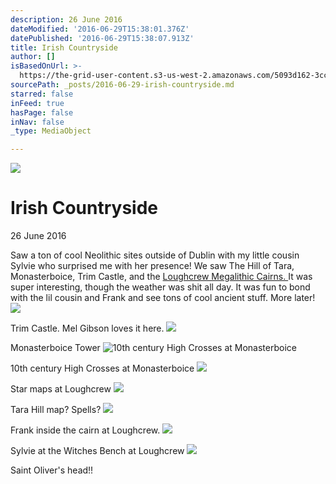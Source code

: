 ```yaml
---
description: 26 June 2016
dateModified: '2016-06-29T15:38:01.376Z'
datePublished: '2016-06-29T15:38:07.913Z'
title: Irish Countryside
author: []
isBasedOnUrl: >-
  https://the-grid-user-content.s3-us-west-2.amazonaws.com/5093d162-3cc7-4692-96c7-cfca420b15b7.jpg
sourcePath: _posts/2016-06-29-irish-countryside.md
starred: false
inFeed: true
hasPage: false
inNav: false
_type: MediaObject

---
```

![](https://the-grid-user-content.s3-us-west-2.amazonaws.com/5093d162-3cc7-4692-96c7-cfca420b15b7.jpg)

# Irish Countryside

26 June 2016

Saw a ton of cool Neolithic sites outside of Dublin with my little cousin Sylvie who surprised me with her presence! We saw The Hill of Tara, Monasterboice, Trim Castle, and the [Loughcrew Megalithic Cairns. ][0]It was super interesting, though the weather was shit all day. It was fun to bond with the lil cousin and Frank and see tons of cool ancient stuff. More later!
![](https://the-grid-user-content.s3-us-west-2.amazonaws.com/1f0ea5e7-410f-448b-9149-00df418b6d15.jpg)

Trim Castle. Mel Gibson loves it here. ![](https://the-grid-user-content.s3-us-west-2.amazonaws.com/d4d570a3-27ae-4bc2-ad5c-6d81fc97aa4f.jpg)

Monasterboice Tower
![10th century High Crosses at Monasterboice](https://the-grid-user-content.s3-us-west-2.amazonaws.com/d9e0c1bf-e603-49c1-b92c-5d0ca740949f.jpg)

10th century High Crosses at Monasterboice
![](https://the-grid-user-content.s3-us-west-2.amazonaws.com/ed0c14ad-9265-4854-904e-32bcae2381f7.jpg)

Star maps at Loughcrew ![](https://the-grid-user-content.s3-us-west-2.amazonaws.com/bf340214-a7f7-43e3-a19a-af2b94162465.jpg)

Tara Hill map? Spells?
![](https://the-grid-user-content.s3-us-west-2.amazonaws.com/458b55a1-b550-4a13-9712-4b981f8c3608.jpg)

Frank inside the cairn at Loughcrew.
![](https://the-grid-user-content.s3-us-west-2.amazonaws.com/0e6e3f99-420c-4c6d-b5f1-4602357fdd79.jpg)

Sylvie at the Witches Bench at Loughcrew
![](https://s3-us-west-2.amazonaws.com/the-grid-img/p/27e79c68d16d53940e40c6dcc2cda716bdf57ca5.jpg)

Saint Oliver's head!!

[0]: http://www.knowth.com/loughcrew.htm
